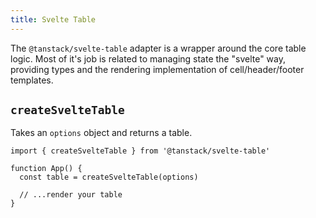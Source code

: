 ```yaml
---
title: Svelte Table
---
```


The `@tanstack/svelte-table` adapter is a wrapper around the core table logic. Most of it's job is related to managing state the "svelte" way, providing types and the rendering implementation of cell/header/footer templates.

## `createSvelteTable`

Takes an `options` object and returns a table.

```tsx
import { createSvelteTable } from '@tanstack/svelte-table'

function App() {
  const table = createSvelteTable(options)

  // ...render your table
}
```
